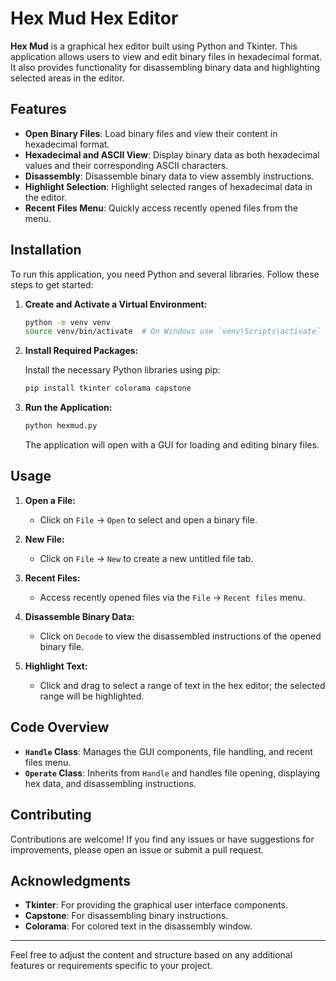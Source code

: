 # Hex Mud Hex Editor

**Hex Mud** is a graphical hex editor built using Python and Tkinter. This application allows users to view and edit binary files in hexadecimal format. It also provides functionality for disassembling binary data and highlighting selected areas in the editor.

## Features

- **Open Binary Files**: Load binary files and view their content in hexadecimal format.
- **Hexadecimal and ASCII View**: Display binary data as both hexadecimal values and their corresponding ASCII characters.
- **Disassembly**: Disassemble binary data to view assembly instructions.
- **Highlight Selection**: Highlight selected ranges of hexadecimal data in the editor.
- **Recent Files Menu**: Quickly access recently opened files from the menu.

## Installation

To run this application, you need Python and several libraries. Follow these steps to get started:

1. **Create and Activate a Virtual Environment:**

    ```bash
    python -m venv venv
    source venv/bin/activate  # On Windows use `venv\Scripts\activate`
    ```

2. **Install Required Packages:**

    Install the necessary Python libraries using pip:

    ```bash
    pip install tkinter colorama capstone
    ```

3. **Run the Application:**

    ```bash
    python hexmud.py
    ```

    The application will open with a GUI for loading and editing binary files.

## Usage

1. **Open a File:**
   - Click on `File` -> `Open` to select and open a binary file.

2. **New File:**
   - Click on `File` -> `New` to create a new untitled file tab.

3. **Recent Files:**
   - Access recently opened files via the `File` -> `Recent files` menu.

4. **Disassemble Binary Data:**
   - Click on `Decode` to view the disassembled instructions of the opened binary file.

5. **Highlight Text:**
   - Click and drag to select a range of text in the hex editor; the selected range will be highlighted.

## Code Overview

- **`Handle` Class**: Manages the GUI components, file handling, and recent files menu.
- **`Operate` Class**: Inherits from `Handle` and handles file opening, displaying hex data, and disassembling instructions.

## Contributing

Contributions are welcome! If you find any issues or have suggestions for improvements, please open an issue or submit a pull request.

## Acknowledgments

- **Tkinter**: For providing the graphical user interface components.
- **Capstone**: For disassembling binary instructions.
- **Colorama**: For colored text in the disassembly window.

---

Feel free to adjust the content and structure based on any additional features or requirements specific to your project.
